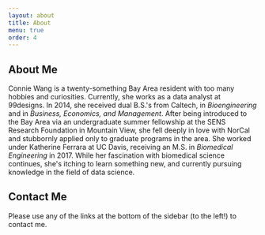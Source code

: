 ```yaml
---
layout: about
title: About
menu: true
order: 4
---
```


## About Me
Connie Wang is a twenty-something Bay Area resident with too many hobbies and curiosities. Currently, she works as a data analyst at 99designs.
In 2014, she received dual B.S.'s from Caltech, in *Bioengineering* and in *Business, Economics, and Management*. After being introduced to the Bay Area via an undergraduate summer fellowship at the SENS Research Foundation in Mountain View, she fell deeply in love with NorCal and stubbornly applied only to graduate programs in the area. She worked under Katherine Ferrara at UC Davis, receiving an M.S. in *Biomedical Engineering* in 2017.
While her fascination with biomedical science continues, she's itching to learn something new, and currently pursuing knowledge in the field of data science.

## Contact Me
Please use any of the links at the bottom of the sidebar (to the left!) to contact me.
